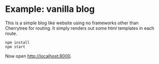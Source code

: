 # Example: vanilla blog

This is a simple blog like website using no frameworks other than Cherrytree for routing.
It simply renders out some html templates in each route.

```
npm install
npm start
```

Now open [http://localhost:8000](http://localhost:8000).